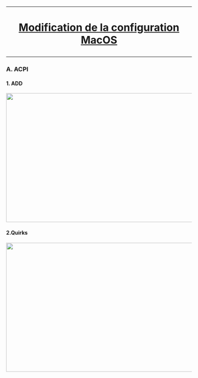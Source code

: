 --------------------------------------------------------------------------------------------------------------------------------------------------------------------------------
# <p align='center'> [Modification de la configuration MacOS](https://dortania.github.io/OpenCore-Install-Guide/AMD/zen.html#starting-point) </p>

--------------------------------------------------------------------------------------------------------------------------------------------------------------------------------

### A. ACPI
#### 1. ADD
<p align='center'> <img width="855" height="350" src=https://github.com/user-attachments/assets/a370413f-cb33-4d4b-894e-43f5527eb11a /> </p>

#### 2.Quirks
<p align='center'> <img width="855" height="350" src=https://github.com/user-attachments/assets/4ca52423-7432-478b-84cd-0398e7277a2d /> </p>


